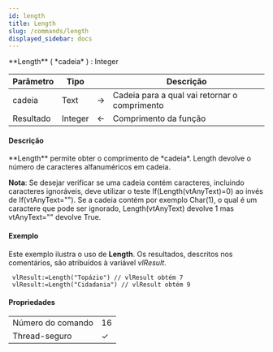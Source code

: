 ```yaml
---
id: length
title: Length
slug: /commands/length
displayed_sidebar: docs
---
```


<!--REF #_command_.Length.Syntax-->**Length** ( *cadeia* ) : Integer<!-- END REF-->
<!--REF #_command_.Length.Params-->
| Parâmetro | Tipo |  | Descrição |
| --- | --- | --- | --- |
| cadeia | Text | &#8594;  | Cadeia para a qual vai retornar o comprimento |
| Resultado | Integer | &#8592; | Comprimento da função |

<!-- END REF-->

#### Descrição 

<!--REF #_command_.Length.Summary-->**Length** permite obter o comprimento de *cadeia*.<!-- END REF--> Length devolve o número de caracteres alfanuméricos em cadeia.  

**Nota**: Se desejar verificar se uma cadeia contém caracteres, incluindo caracteres ignoráveis, deve utilizar o teste If(Length(vtAnyText)=0) ao invés de If(vtAnyText=""). Se a cadeia contém por exemplo Char(1), o qual é um caractere que pode ser ignorado, Length(vtAnyText) devolve 1 mas vtAnyText="" devolve True.

#### Exemplo 

Este exemplo ilustra o uso de **Length**. Os resultados, descritos nos comentários, são atribuídos à variável *vlResult*. 

```4d
 vlResult:=Length("Topázio") // vlResult obtém 7
 vlResult:=Length("Cidadania") // vlResult obtém 9
```


#### Propriedades

|  |  |
| --- | --- |
| Número do comando | 16 |
| Thread-seguro | &check; |


